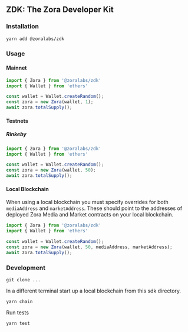 ## ZDK: The Zora Developer Kit

### Installation

```bash
yarn add @zoralabs/zdk
```

### Usage

#### Mainnet 

```javascript
import { Zora } from '@zoralabs/zdk'
import { Wallet } from 'ethers'

const wallet = Wallet.createRandom();
const zora = new Zora(wallet, 1);
await zora.totalSupply();
```

#### Testnets

##### Rinkeby

```javascript
import { Zora } from '@zoralabs/zdk'
import { Wallet } from 'ethers'

const wallet = Wallet.createRandom();
const zora = new Zora(wallet, 50);
await zora.totalSupply();
```

#### Local Blockchain

When using a local blockchain you must specify overrides for both `mediaAddress` and `marketAddress`.
These should point to the addresses of deployed Zora Media and Market contracts on your local blockchain.

```javascript
import { Zora } from '@zoralabs/zdk'
import { Wallet } from 'ethers'

const wallet = Wallet.createRandom();
const zora = new Zora(wallet, 50, mediaAddress, marketAddress);
await zora.totalSupply();
```

### Development

`git clone ...`

In a different terminal start up a local blockchain from this sdk directory.

`yarn chain`

Run tests

`yarn test`
